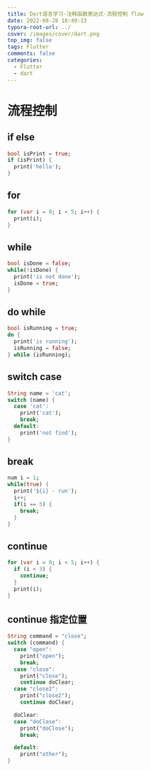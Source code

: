 ```yaml
---
title: Dart语言学习-注释函数表达式-流程控制 flow
date: 2022-08-28 18:49:13
typora-root-url: ../
cover: /images/cover/dart.png
top_img: false
tags: Flutter
comments: false
categories:
  - Flutter
  - dart
---
```


# 流程控制

## if else

```dart
bool isPrint = true;
if (isPrint) {
  print('hello');
}
```

## for

```dart
for (var i = 0; i < 5; i++) {
  print(i);
}
```

## while

```dart
bool isDone = false;
while(!isDone) {
  print('is not done');
  isDone = true;
}
```

## do while

```dart
bool isRunning = true;
do {
  print('is running');
  isRunning = false;
} while (isRunning);
```

## switch case

```dart
String name = 'cat';
switch (name) {
  case 'cat':
    print('cat');
    break;
  default:
    print('not find');
}
```

## break

```dart
num i = 1;
while(true) {
  print('${i} - run');
  i++;
  if(i == 5) {
    break;
  }
}
```

## continue

```dart
for (var i = 0; i < 5; i++) {
  if (i < 3) {
    continue;
  }
  print(i);
}
```

## continue 指定位置

```dart
String command = "close";
switch (command) {
  case "open":
    print("open");
    break;
  case "close":
    print("close");
    continue doClear;
  case "close2":
    print("close2");
    continue doClear;

  doClear:
  case "doClose":
    print("doClose");
    break;

  default:
    print("other");
}
```
